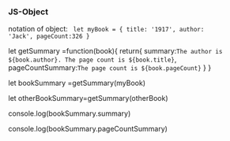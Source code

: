 ### JS-Object

notation of object:
<code>
let myBook = {
    title: '1917',
    author: 'Jack',
    pageCount:326
}
</code>



let getSummary =function(book){
    return{
        summary:`The author is ${book.author}. The page count is ${book.title}`,
        pageCountSummary:` The page count is ${book.pageCount} `
 }
    }
    
    
let bookSummary =getSummary(myBook)

let otherBookSummary=getSummary(otherBook)

console.log(bookSummary.summary)

console.log(bookSummary.pageCountSummary)
